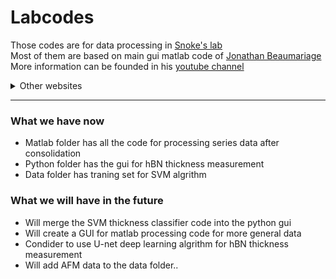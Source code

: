 # Labcodes 

Those codes are for data processing in [Snoke's lab](https://www.snokelab.com/)  
Most of them are based on main gui matlab code of [Jonathan Beaumariage](https://www.mathworks.com/matlabcentral/profile/authors/8492801?detail=all)  
More information can be founded in his [youtube channel](https://www.youtube.com/@jonathanbeaumariage6480/videos)  

<!-- markdownlint-disable -->

<details><summary>Other websites</summary>
<p>		
    <b> Personal website</b><br> More information will be added. <a href="https://qiaochuwan.github.io">Current website</a>
			</p>
<!-- markdownlint-restore -->
</details>

---

### What we have now

- Matlab folder has all the code for processing series data after consolidation
- Python folder has the gui for hBN thickness measurement
- Data folder has traning set for SVM algrithm


### What we will have in the future
* Will merge the SVM thickness classifier code into the python gui
* Will create a GUI for matlab processing code for more general data
* Condider to use U-net deep learning algrithm for hBN thickness measurement
* Will add AFM data to the data folder..
